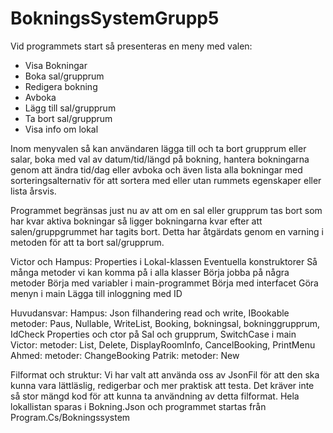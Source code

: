 # BokningsSystemGrupp5

Vid programmets start så presenteras en meny med valen:
- Visa Bokningar
- Boka sal/grupprum
- Redigera bokning
- Avboka
- Lägg till sal/grupprum
- Ta bort sal/grupprum
- Visa info om lokal

Inom menyvalen så kan användaren lägga till och ta bort grupprum eller salar,
boka med val av datum/tid/längd på bokning, hantera bokningarna genom att ändra tid/dag
eller avboka och även lista alla bokningar
med sorteringsalternativ för att sortera med eller utan rummets egenskaper eller lista årsvis.

Programmet begränsas just nu av att om en sal eller grupprum tas bort som har kvar aktiva bokningar
så ligger bokningarna kvar efter att salen/gruppgrummet har tagits bort. Detta har åtgärdats genom
en varning i metoden för att ta bort sal/grupprum.




Victor och Hampus:
Properties i Lokal-klassen
Eventuella konstruktorer
Så många metoder vi kan komma på i alla klasser
Börja jobba på några metoder
Börja med variabler i main-programmet
Börja med interfacet
Göra menyn i main
Lägga till inloggning med ID

Huvudansvar:
Hampus:
Json filhandering read och write, IBookable
metoder: Paus, Nullable, WriteList, Booking, bokningsal, bokninggrupprum, 
IdCheck
Properties och ctor på Sal och grupprum, SwitchCase i main
Victor:
metoder: List, Delete, DisplayRoomInfo, CancelBooking, PrintMenu
Ahmed:
metoder: ChangeBooking
Patrik:
metoder: New

Filformat och struktur:
Vi har valt att använda oss av JsonFil för att den ska kunna vara lättläslig, redigerbar
och mer praktisk att testa. Det kräver inte så stor mängd kod för att kunna ta användning av detta filformat.
Hela lokallistan sparas i Bokning.Json och programmet startas från Program.Cs/Bokningssystem